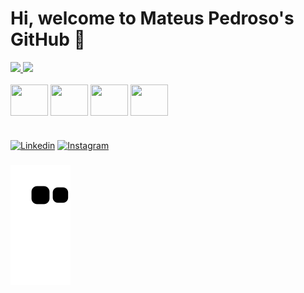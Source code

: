 # Hi, welcome to Mateus Pedroso's GitHub 👋

<div align="">
  <a href="https://github.com/pedrosomateus">
    <img height="145em" src="https://github-readme-stats.vercel.app/api?username=pedrosomateus&count_private=true&include_all_commits=true&show_icons=true&theme=dracula&hide_border=false&show_owner=true"/>
    <img height="145em" src="https://github-readme-stats.vercel.app/api/top-langs/?username=pedrosomateus&theme=dracula&hide_border=false&&layout=compact"/>
  </a>
</div>

<div style="display: inline_block"><br>
  
  <img align="center" height="50" width="60" src="https://cdn.jsdelivr.net/gh/devicons/devicon/icons/python/python-original.svg" />
          
  <img align="center" height="50" width="60" src="https://cdn.jsdelivr.net/gh/devicons/devicon/icons/mysql/mysql-original-wordmark.svg" />
  
  
  <img align="center" height="50" width="60" src="https://cdn.jsdelivr.net/gh/devicons/devicon/icons/git/git-original.svg" />

  <img align="center" height="50" width="60" src="https://cdn.jsdelivr.net/gh/devicons/devicon/icons/r/r-original.svg" />        
          

</div>

#

[![Linkedin](https://img.shields.io/badge/LinkedIn-0077B5?style=for-the-badge&logo=linkedin&logoColor=white)](https://www.linkedin.com/in/mateussilvapedroso/)
[![Instagram](https://img.shields.io/badge/Instagram-E4405F?style=for-the-badge&logo=instagram&logoColor=white)](https://www.instagram.com/mateussilvapedroso/)


###

 ![Snake animation](https://github.com/pedrosomateus/pedrosomateus/blob/output/github-contribution-grid-snake.svg)
